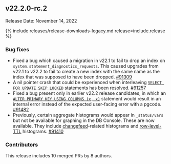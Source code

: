 ## v22.2.0-rc.2

Release Date: November 14, 2022

{% include releases/release-downloads-legacy.md release=include.release %}

<h3 id="v22-2-0-rc-2-bug-fixes">Bug fixes</h3>

- Fixed a bug which caused a migration in v22.1 to fail to drop an index on `system.statement_diagnostics_requests`. This caused upgrades from v22.1 to v22.2 to fail to create a new index with the same name as the index that was supposed to have been dropped. [#91309][#91309]
- A nil pointer crash that could be experienced when interleaving [`SELECT FOR UPDATE SKIP LOCKED`](https://www.cockroachlabs.com/docs/v22.2/select-for-update) statements has been resolved. [#91257][#91257]
- Fixed a bug present only in earlier v22.2 release candidates, in which an [`ALTER PRIMARY KEY USING COLUMNS (x, x)`](https://www.cockroachlabs.com/docs/v22.2/alter-table#alter-primary-key) statement would result in an internal error instead of the expected user-facing error with a pgcode. [#91482][#91482]
- Previously, certain aggregate histograms would appear in `_status/vars` but not be available for graphing in the DB Console. These are now available. They include [changefeed](https://www.cockroachlabs.com/docs/v22.2/change-data-capture-overview)-related histograms and [row-level-TTL](https://www.cockroachlabs.com/docs/v22.2/row-level-ttl) histograms. [#91410][#91410]

<h3 id="v22-2-0-rc-2-contributors">Contributors</h3>

This release includes 10 merged PRs by 8 authors.

[#91257]: https://github.com/cockroachdb/cockroach/pull/91257
[#91309]: https://github.com/cockroachdb/cockroach/pull/91309
[#91410]: https://github.com/cockroachdb/cockroach/pull/91410
[#91482]: https://github.com/cockroachdb/cockroach/pull/91482
